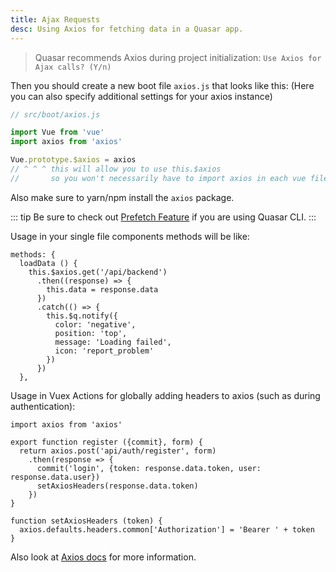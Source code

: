 ```yaml
---
title: Ajax Requests
desc: Using Axios for fetching data in a Quasar app.
---
```


> Quasar recommends Axios during project initialization: `Use Axios for Ajax calls? (Y/n)`

Then you should create a new boot file `axios.js` that looks like this:
(Here you can also specify additional settings for your axios instance)


```js
// src/boot/axios.js

import Vue from 'vue'
import axios from 'axios'

Vue.prototype.$axios = axios
// ^ ^ ^ this will allow you to use this.$axios
//       so you won't necessarily have to import axios in each vue file
```

Also make sure to yarn/npm install the `axios` package.

::: tip
Be sure to check out [Prefetch Feature](/quasar-cli/prefetch-feature) if you are using Quasar CLI.
:::

Usage in your single file components methods will be like:
```
methods: {
  loadData () {
    this.$axios.get('/api/backend')
      .then((response) => {
        this.data = response.data
      })
      .catch(() => {
        this.$q.notify({
          color: 'negative',
          position: 'top',
          message: 'Loading failed',
          icon: 'report_problem'
        })
      })
  },
```

Usage in Vuex Actions for globally adding headers to axios (such as during authentication):
```
import axios from 'axios'

export function register ({commit}, form) {
  return axios.post('api/auth/register', form)
    .then(response => {
      commit('login', {token: response.data.token, user: response.data.user})
      setAxiosHeaders(response.data.token)
    })
}

function setAxiosHeaders (token) {
  axios.defaults.headers.common['Authorization'] = 'Bearer ' + token
}
```

Also look at [Axios docs](https://github.com/axios/axios) for more information.
